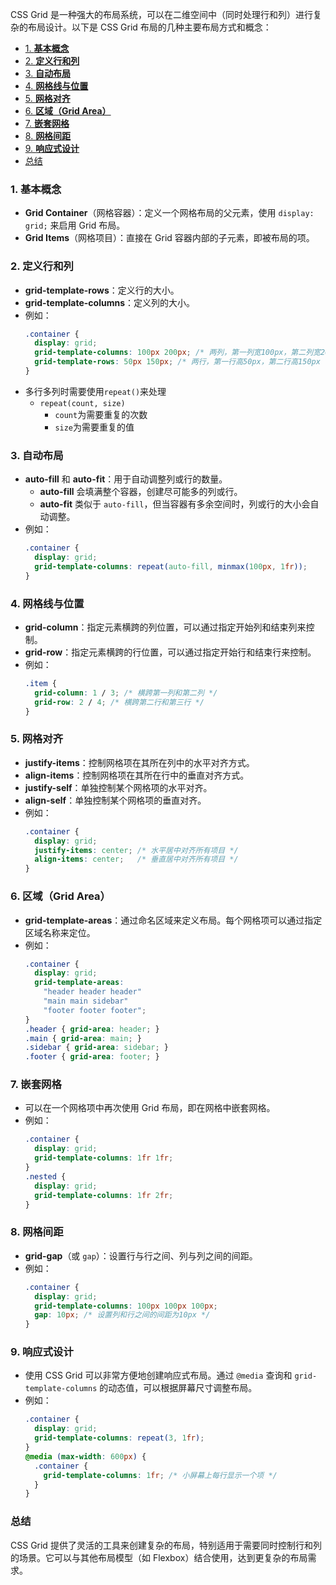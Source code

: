 CSS Grid 是一种强大的布局系统，可以在二维空间中（同时处理行和列）进行复杂的布局设计。以下是 CSS Grid 布局的几种主要布局方式和概念：
- [1. **基本概念**](#1-基本概念)
- [2. **定义行和列**](#2-定义行和列)
- [3. **自动布局**](#3-自动布局)
- [4. **网格线与位置**](#4-网格线与位置)
- [5. **网格对齐**](#5-网格对齐)
- [6. **区域（Grid Area）**](#6-区域grid-area)
- [7. **嵌套网格**](#7-嵌套网格)
- [8. **网格间距**](#8-网格间距)
- [9. **响应式设计**](#9-响应式设计)
- [总结](#总结)


### 1. **基本概念**
   - **Grid Container**（网格容器）：定义一个网格布局的父元素，使用 `display: grid;` 来启用 Grid 布局。
   - **Grid Items**（网格项目）：直接在 Grid 容器内部的子元素，即被布局的项。

### 2. **定义行和列**
   - **grid-template-rows**：定义行的大小。
   - **grid-template-columns**：定义列的大小。
   - 例如：  
     ```css
     .container {
       display: grid;
       grid-template-columns: 100px 200px; /* 两列，第一列宽100px，第二列宽200px */
       grid-template-rows: 50px 150px; /* 两行，第一行高50px，第二行高150px */
     }
     ```
   - 多行多列时需要使用`repeat()`来处理 
     - `repeat(count, size)`
       - `count`为需要重复的次数
       - `size`为需要重复的值

### 3. **自动布局**
   - **auto-fill** 和 **auto-fit**：用于自动调整列或行的数量。
     - **auto-fill** 会填满整个容器，创建尽可能多的列或行。
     - **auto-fit** 类似于 `auto-fill`，但当容器有多余空间时，列或行的大小会自动调整。
   - 例如：  
     ```css
     .container {
       display: grid;
       grid-template-columns: repeat(auto-fill, minmax(100px, 1fr));
     }
     ```

### 4. **网格线与位置**
   - **grid-column**：指定元素横跨的列位置，可以通过指定开始列和结束列来控制。
   - **grid-row**：指定元素横跨的行位置，可以通过指定开始行和结束行来控制。
   - 例如：
     ```css
     .item {
       grid-column: 1 / 3; /* 横跨第一列和第二列 */
       grid-row: 2 / 4; /* 横跨第二行和第三行 */
     }
     ```

### 5. **网格对齐**
   - **justify-items**：控制网格项在其所在列中的水平对齐方式。
   - **align-items**：控制网格项在其所在行中的垂直对齐方式。
   - **justify-self**：单独控制某个网格项的水平对齐。
   - **align-self**：单独控制某个网格项的垂直对齐。
   - 例如：
     ```css
     .container {
       display: grid;
       justify-items: center; /* 水平居中对齐所有项目 */
       align-items: center;   /* 垂直居中对齐所有项目 */
     }
     ```

### 6. **区域（Grid Area）**
   - **grid-template-areas**：通过命名区域来定义布局。每个网格项可以通过指定区域名称来定位。
   - 例如：
     ```css
     .container {
       display: grid;
       grid-template-areas: 
         "header header header"
         "main main sidebar"
         "footer footer footer";
     }
     .header { grid-area: header; }
     .main { grid-area: main; }
     .sidebar { grid-area: sidebar; }
     .footer { grid-area: footer; }
     ```

### 7. **嵌套网格**
   - 可以在一个网格项中再次使用 Grid 布局，即在网格中嵌套网格。
   - 例如：
     ```css
     .container {
       display: grid;
       grid-template-columns: 1fr 1fr;
     }
     .nested {
       display: grid;
       grid-template-columns: 1fr 2fr;
     }
     ```

### 8. **网格间距**
   - **grid-gap**（或 `gap`）：设置行与行之间、列与列之间的间距。
   - 例如：
     ```css
     .container {
       display: grid;
       grid-template-columns: 100px 100px 100px;
       gap: 10px; /* 设置列和行之间的间距为10px */
     }
     ```

### 9. **响应式设计**
   - 使用 CSS Grid 可以非常方便地创建响应式布局。通过 `@media` 查询和 `grid-template-columns` 的动态值，可以根据屏幕尺寸调整布局。
   - 例如：
     ```css
     .container {
       display: grid;
       grid-template-columns: repeat(3, 1fr);
     }
     @media (max-width: 600px) {
       .container {
         grid-template-columns: 1fr; /* 小屏幕上每行显示一个项 */
       }
     }
     ```

### 总结
CSS Grid 提供了灵活的工具来创建复杂的布局，特别适用于需要同时控制行和列的场景。它可以与其他布局模型（如 Flexbox）结合使用，达到更复杂的布局需求。